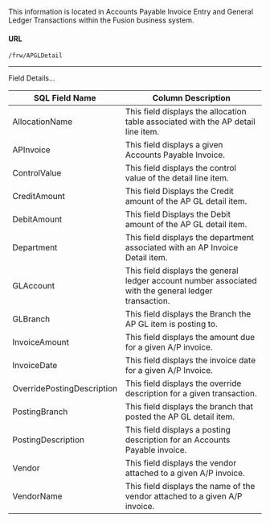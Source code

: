 
This information is located in Accounts Payable Invoice Entry and General Ledger Transactions within the Fusion business system.


#### URL 
```
/frw/APGLDetail
``` 
 <hr>
Field Details...

| **SQL Field Name**         | **Column Description**                                                                                |
|---|---|
| AllocationName             | This field displays the allocation table associated with the AP detail line item.                     |
| APInvoice                  | This field displays a given Accounts Payable Invoice.                                                 |
| ControlValue               | This field displays the control value of the detail line item.                                        |
| CreditAmount               | This field Displays the Credit amount of the AP GL detail item.                                       |
| DebitAmount                | This field Displays the Debit amount of the AP GL detail item.                                        |
| Department                 | This field displays the department associated with an AP Invoice Detail item.                         |
| GLAccount                  | This field displays the general ledger account number associated with the general ledger transaction. |
| GLBranch                   | This field displays the Branch the AP GL item is posting to.                                          |
| InvoiceAmount              | This field displays the amount due for a given A/P invoice.                                           |
| InvoiceDate                | This field displays the invoice date for a given A/P Invoice.                                         |
| OverridePostingDescription | This field displays the override description for a given transaction.                                 |
| PostingBranch              | This field displays the branch that posted the AP GL detail item.                                     |
| PostingDescription         | This field displays a posting description for an Accounts Payable invoice.                            |
| Vendor                     | This field displays the vendor attached to a given A/P invoice.                                       |
| VendorName                 | This field displays the name of the vendor attached to a given A/P invoice.                           |
